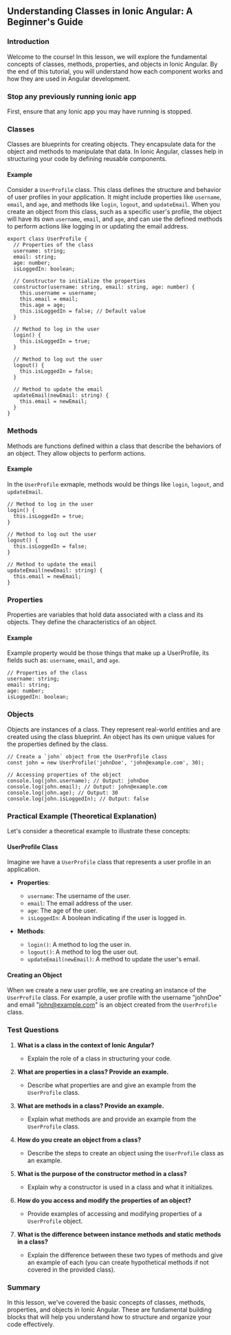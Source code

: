## Understanding Classes in Ionic Angular: A Beginner's Guide

### Introduction
Welcome to the course! In this lesson, we will explore the fundamental concepts of classes, methods, properties, and objects in Ionic Angular. By the end of this tutorial, you will understand how each component works and how they are used in Angular development.

### Stop any previously running ionic app
First, ensure that any Ionic app you may have running is stopped.

### Classes
Classes are blueprints for creating objects. They encapsulate data for the object and methods to manipulate that data. In Ionic Angular, classes help in structuring your code by defining reusable components.

#### Example
Consider a `UserProfile` class. This class defines the structure and behavior of user profiles in your application. It might include properties like `username`, `email`, and `age`, and methods like `login`, `logout`, and `updateEmail`. When you create an object from this class, such as a specific user's profile, the object will have its own `username`, `email`, and `age`, and can use the defined methods to perform actions like logging in or updating the email address.

```
export class UserProfile {
  // Properties of the class
  username: string;
  email: string;
  age: number;
  isLoggedIn: boolean;

  // Constructor to initialize the properties
  constructor(username: string, email: string, age: number) {
    this.username = username;
    this.email = email;
    this.age = age;
    this.isLoggedIn = false; // Default value
  }

  // Method to log in the user
  login() {
    this.isLoggedIn = true;
  }

  // Method to log out the user
  logout() {
    this.isLoggedIn = false;
  }

  // Method to update the email
  updateEmail(newEmail: string) {
    this.email = newEmail;
  }
}
```

### Methods
Methods are functions defined within a class that describe the behaviors of an object. They allow objects to perform actions. 

#### Example
In the `UserProfile` exmaple, methods would be things like `login`, `logout`, and `updateEmail`.

```
// Method to log in the user
login() {
  this.isLoggedIn = true;
}

// Method to log out the user
logout() {
  this.isLoggedIn = false;
}

// Method to update the email
updateEmail(newEmail: string) {
  this.email = newEmail;
}
```

### Properties
Properties are variables that hold data associated with a class and its objects. They define the characteristics of an object.

#### Example
Example property would be those things that make up a UserProfile, its fields such as:  `username`, `email`, and `age`.

```
// Properties of the class
username: string;
email: string;
age: number;
isLoggedIn: boolean;
```

### Objects
Objects are instances of a class. They represent real-world entities and are created using the class blueprint. An object has its own unique values for the properties defined by the class.

```
// Create a `john` object from the UserProfile class
const john = new UserProfile('johnDoe', 'john@example.com', 30);

// Accessing properties of the object
console.log(john.username); // Output: johnDoe
console.log(john.email); // Output: john@example.com
console.log(john.age); // Output: 30
console.log(john.isLoggedIn); // Output: false
```

### Practical Example (Theoretical Explanation)
Let's consider a theoretical example to illustrate these concepts:

#### UserProfile Class
Imagine we have a `UserProfile` class that represents a user profile in an application.

- **Properties**:
  - `username`: The username of the user.
  - `email`: The email address of the user.
  - `age`: The age of the user.
  - `isLoggedIn`: A boolean indicating if the user is logged in.

- **Methods**:
  - `login()`: A method to log the user in.
  - `logout()`: A method to log the user out.
  - `updateEmail(newEmail)`: A method to update the user's email.

#### Creating an Object
When we create a new user profile, we are creating an instance of the `UserProfile` class. For example, a user profile with the username "johnDoe" and email "john@example.com" is an object created from the `UserProfile` class.


### Test Questions

1. **What is a class in the context of Ionic Angular?**
   - Explain the role of a class in structuring your code.
   
2. **What are properties in a class? Provide an example.**
   - Describe what properties are and give an example from the `UserProfile` class.
   
3. **What are methods in a class? Provide an example.**
   - Explain what methods are and provide an example from the `UserProfile` class.
   
4. **How do you create an object from a class?**
   - Describe the steps to create an object using the `UserProfile` class as an example.
   
5. **What is the purpose of the constructor method in a class?**
   - Explain why a constructor is used in a class and what it initializes.
   
6. **How do you access and modify the properties of an object?**
   - Provide examples of accessing and modifying properties of a `UserProfile` object.
   
7. **What is the difference between instance methods and static methods in a class?**
   - Explain the difference between these two types of methods and give an example of each (you can create hypothetical methods if not covered in the provided class).


### Summary
In this lesson, we've covered the basic concepts of classes, methods, properties, and objects in Ionic Angular. These are fundamental building blocks that will help you understand how to structure and organize your code effectively.